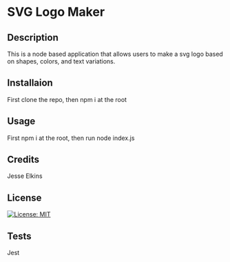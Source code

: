 # SVG Logo Maker
## Description
This is a node based application that allows users to make a svg logo based on shapes, colors, and text variations.
## Installaion
First clone the repo, then npm i at the root
## Usage
First npm i at the root, then run node index.js
## Credits
Jesse Elkins
## License
[![License: MIT](https://img.shields.io/badge/License-MIT-yellow.svg)](https://opensource.org/licenses/MIT)

## Tests
Jest
